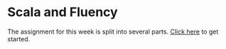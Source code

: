 # Scala and Fluency

The assignment for this week is split into several parts. 
[Click here](https://github.com/pioneer-dsl-2018/scala-and-fluency/wiki) to get started.

